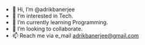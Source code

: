 - 👋 Hi, I’m @adrikbanerjee
- 👀 I’m interested in Tech.
- 🌱 I’m currently learning Programming.
- 💞️ I’m looking to collaborate.
- 📫 Reach me via e_mail adrikbanerjee@gmail.com

<!---
adrikbanerjee/adrikbanerjee is a ✨ special ✨ repository because its `README.md` (this file) appears on your GitHub profile.
You can click the Preview link to take a look at your changes.
--->

